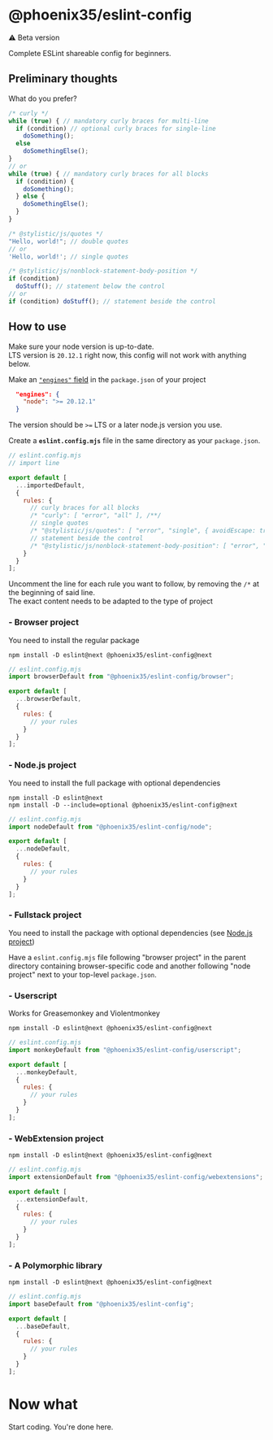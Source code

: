 # @phoenix35/eslint-config

:warning: Beta version

Complete ESLint shareable config for beginners.


## Preliminary thoughts

What do you prefer?
```js
/* curly */
while (true) { // mandatory curly braces for multi-line
  if (condition) // optional curly braces for single-line
    doSomething();
  else
    doSomethingElse();
}
// or
while (true) { // mandatory curly braces for all blocks
  if (condition) {
    doSomething();
  } else {
    doSomethingElse();
  }
}
```
```js
/* @stylistic/js/quotes */
"Hello, world!"; // double quotes
// or
'Hello, world!'; // single quotes
```
```js
/* @stylistic/js/nonblock-statement-body-position */
if (condition)
  doStuff(); // statement below the control
// or
if (condition) doStuff(); // statement beside the control
```


## How to use

Make sure your node version is up-to-date.  
LTS version is `20.12.1` right now, this config will not work with anything below.

Make an [`"engines"` field](<https://docs.npmjs.com/cli/v10/configuring-npm/package-json#engines>) in the `package.json` of your project
```json
  "engines": {
    "node": ">= 20.12.1"
  }
```
The version should be `>=` LTS or a later node.js version you use.

Create a **`eslint.config.mjs`** file in the same directory as your `package.json`.  

```js
// eslint.config.mjs
// import line

export default [
  ...importedDefault,
  {
    rules: {
      // curly braces for all blocks
      /* "curly": [ "error", "all" ], /**/
      // single quotes
      /* "@stylistic/js/quotes": [ "error", "single", { avoidEscape: true } ], /**/
      // statement beside the control
      /* "@stylistic/js/nonblock-statement-body-position": [ "error", "beside" ], /**/
    }
  }
];
```

Uncomment the line for each rule you want to follow, by removing the `/*` at the beginning of said line.  
The exact content needs to be adapted to the type of project


### - Browser project
You need to install the regular package
```shell
npm install -D eslint@next @phoenix35/eslint-config@next
```
```js
// eslint.config.mjs
import browserDefault from "@phoenix35/eslint-config/browser";

export default [
  ...browserDefault,
  {
    rules: {
      // your rules
    }
  }
];
```

### - Node.js project
You need to install the full package with optional dependencies
```shell
npm install -D eslint@next
npm install -D --include=optional @phoenix35/eslint-config@next
```
```js
// eslint.config.mjs
import nodeDefault from "@phoenix35/eslint-config/node";

export default [
  ...nodeDefault,
  {
    rules: {
      // your rules
    }
  }
];
```

### - Fullstack project
You need to install the package with optional dependencies (see [Node.js project](<#--nodejs-project>))

Have a `eslint.config.mjs` file following "browser project" in the parent directory containing browser-specific code and another following "node project" next to your top-level `package.json`.

### - Userscript
Works for Greasemonkey and Violentmonkey
```shell
npm install -D eslint@next @phoenix35/eslint-config@next
```
```js
// eslint.config.mjs
import monkeyDefault from "@phoenix35/eslint-config/userscript";

export default [
  ...monkeyDefault,
  {
    rules: {
      // your rules
    }
  }
];
```

### - WebExtension project
```shell
npm install -D eslint@next @phoenix35/eslint-config@next
```
```js
// eslint.config.mjs
import extensionDefault from "@phoenix35/eslint-config/webextensions";

export default [
  ...extensionDefault,
  {
    rules: {
      // your rules
    }
  }
];
```

### - A Polymorphic library
```shell
npm install -D eslint@next @phoenix35/eslint-config@next
```
```js
// eslint.config.mjs
import baseDefault from "@phoenix35/eslint-config";

export default [
  ...baseDefault,
  {
    rules: {
      // your rules
    }
  }
];
```

# Now what
Start coding. You're done here.
